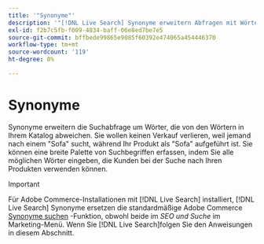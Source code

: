 ```yaml
---
title: '"Synonyme"'
description: '"[!DNL Live Search] Synonyme erweitern Abfragen mit Wörtern, die sich von denen in Ihrem Katalog unterscheiden."'
exl-id: f2b7c5fb-f009-4834-baff-06e8ed7be7e5
source-git-commit: bffbede99865e9085f60392e474065a454446370
workflow-type: tm+mt
source-wordcount: '119'
ht-degree: 0%

---
```


# Synonyme

Synonyme erweitern die Suchabfrage um Wörter, die von den Wörtern in Ihrem Katalog abweichen. Sie wollen keinen Verkauf verlieren, weil jemand nach einem &quot;Sofa&quot; sucht, während Ihr Produkt als &quot;Sofa&quot; aufgeführt ist. Sie können eine breite Palette von Suchbegriffen erfassen, indem Sie alle möglichen Wörter eingeben, die Kunden bei der Suche nach Ihren Produkten verwenden können.

>[!IMPORTANT]
>
>Für Adobe Commerce-Installationen mit [!DNL Live Search] installiert, [!DNL Live Search] Synonyme ersetzen die standardmäßige Adobe Commerce [Synonyme suchen](https://docs.magento.com/user-guide/marketing/search-synonyms.html) -Funktion, obwohl beide im *SEO und Suche* im Marketing-Menü. Wenn Sie [!DNL Live Search]folgen Sie den Anweisungen in diesem Abschnitt.

